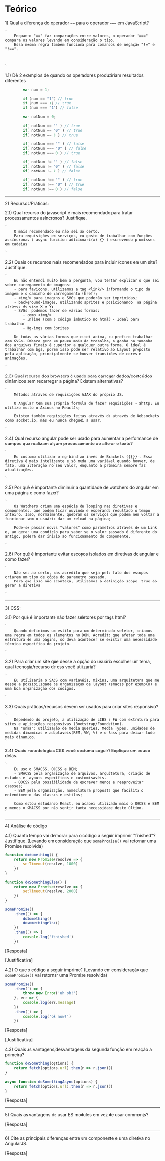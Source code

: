 # Teórico

1\) Qual a diferença do operador `==` para o operador `===` em JavaScript?

    `   
        Enquanto "==" faz comparações entre valores, o operador "===" compara os valores levando em consideração o tipo.
        Essa mesma regra também funciona para comandos de negação "!=" e "!==".

        
        
    `



1.1) Dê 2 exemplos de quando os operadores produziriam resultados diferentes

```js
        var num = 1;

        if (num == "1") // true
        if (num === 1) // true
        if (num === "1") // false
        
        var notNum = 0;

        if( notNum == "" ) // true
        if( notNum == "0" ) // true
        if( notNum == 0 ) // true

		if( notNum === "" ) // false
        if( notNum === "0" ) // false
        if( notNum === 0 ) // true

        if( notNum != "" ) // false
        if( notNum != "0" ) // false
        if( notNum != 0 ) // false

		if( notNum !== "" ) // true
        if( notNum !== "0" ) // true
        if( notNum !== 0 ) // false   

```

---

2\) Recursos/Práticas:

2.1) Qual recurso do javascript é mais recomendado para tratar processamentos asíncronos? Justifique.



    `  
        O mais recomendado eu não sei ao certo.
        Para requisições em serviços, eu gosto de trabalhar com Funções assíncronas ( async function adicionar1(x) {} ) escrevendo promisses em cadeias;

    `




2.2) Quais os recursos mais recomendados para incluir ícones em um site? Justifique.


    `  
        Eu não entendi muito bem a pergunta, vou tentar explicar o que sei sobre carregamento de imagens:
        - para favicons, utilizamos a tag <link/> informando o tipo da imagem e o caminho de carregamento (href);
        - <img/> para imagens e SVGs que poderão ser imprimidas; 
        - background-images, utilizando sprites e posicionando  na página atráves do eixo X e Y;
        - SVGs, podemos fazer de várias formas: 
            - como <img/>
            - Inline (com o código imbutido no html) - Ideal para trabalhar 
            - Bg-imgs com Sprites

        De todas as várias formas que citei acima, eu prefiro trabalhar com SVGs. Embora gere um pouco mais de trabalho, o ganho no tamanho dos arquivos finais é superior a qualquer outra forma. O ideal é trabalhar com bgs, porém isso pode ser relativo ao Layout proposto pela aplicação, principalmente se houver transições de cores e animações.

    `


2.3) Qual recurso dos browsers é usado para carregar dados/conteúdos dinâmicos sem recarregar a página? Existem alternativas?


    `  
        Métodos através de requisições AJAX do próprio JS.

        O Angular tem sua própria formula de fazer requisições - $http; Eu utilizo muito o Axious no ReactJs;

        Existem também requisições feitas através de através de Websockets como socket.io, más eu nunca cheguei a usar.

    `


2.4) Qual recurso angular pode ser usado para aumentar a performance de campos que realizam algum processamento ao alterar o texto?


    `   
        Eu costumo utilizar o ng-bind ao invés de Brackets ({{}}). Essa diretiva é mais inteligente e só muda uma variável quando houver, de fato, uma alteração no seu valor, enquanto a primeira sempre faz atualizações.

    `



2.5) Por quê é importante diminuir a quantidade de watchers do angular em uma página e como fazer?


    `
        Os Watchers criam uma espécie de looping nas diretivas e componentes, que podem ficar ouvindo e esperando resultado o tempo inteiro. Isso, normalmente, quebram os serviços que podem nem voltar a funcionar sem o usuário dar um reload na página;

        Pode-se passar novos "valores" como parametros através de um Link e, ao gerar uma condição para saber se o valor passado é diferente do antigo, poderá dar ínicio ao funcionamento do componente.

    `


2.6) Por quê é importante evitar escopos isolados em diretivas do angular e como fazer?


    `
        Não sei ao certo, mas acredito que seja pelo fato dos escopos criarem um tipo de cópia do parametro passado. 
        Para que isso não aconteça, utilizamos a definição scope: true ao gerar a diretiva
    
    `


---

3\) CSS:

3.1) Por quê é importante não fazer seletores por tags html?


    `
        Quando definimos um estilo para um determinado seletor, criamos uma regra em todos os elementos no DOM. Acredito que afetar toda uma estrutura de uma página, só deva acontecer se existir uma necessidade técnica especifica do projeto.

    `


3.2) Para criar um site que desse a opção do usuário escolher um tema, qual tecnogia/recurso de css você utilizaria?


    `
        Eu utilizaria o SASS com variavéis, mixins, uma arquitetura que me desse a possibilidade de organização de layout (smacss por exemplo) e uma boa organização dos códigos.

    `


3.3) Quais práticas/recursos devem ser usados para criar sites responsivo?


    `   
        Depedendo do projeto, a utilização de LIBS e FW com extrutura para sites e aplicações responsivas (Bootstrap/Foundation).
        Na "unha": utilização de media queries, Media Types, unidades de medidas dinamicas e adaptaveis(REM, VW, %) e o Sass para deixar tudo mais dinamico.
    `


3.4) Quais metodologias CSS você costuma seguir? Explique um pouco delas.


    `
        Eu uso o SMACSS, OOCSS e BEM;
        - SMACSS pela organização de arquivos, arquitetura, criação de estados e layouts específicos e customisavéis.
        - OOCSS pela possibilidade de escrever menos e reaproveitar classes;
        - BEM pela organização, nomeclatura proposta que facilita o entendimento das classes e estilos;

        Como estou estudando React, eu acabei utilizado mais o OOCSS e BEM e menos o SMACSS por não sentir tanta necessidade deste último. 
    `




---

4\) Análise de código

4.1) Quanto tempo vai demorar para o código a seguir imprimir "finished"? Justifique. (Levando em consideração que `somePromise()` vai retornar uma Promise resolvida)
```js
function doSomething() {
    return new Promise(resolve => {
        setTimeout(resolve, 1000)
    })
}

function doSomethingElse() {
    return new Promise(resolve => {
        setTimeout(resolve, 2000)
    })
}

somePromise()
    .then(() => {
        doSomething()
        doSomethingElse()
    })
    .then(() => {
        console.log('finished')
    })

```

[Resposta]

[Justificativa]

4.2) O que o código a seguir imprime? (Levando em consideração que `somePromise()` vai retornar uma Promise resolvida)
```js
somePromise()
    .then(() => {
        throw new Error('uh oh!')
    }, err => {
        console.log(err.message)
    })
    .then(() => {
        console.log('ok now!')
    })
```

[Resposta]

[Justificativa]

4.3\) Quais as vantagens/desvantagens da segunda função em relação a primeira?
```js
function doSomething(options) {
    return fetch(options.url).then(r => r.json())
}

async function doSomethingAsync(options) {
    return fetch(options.url).then(r => r.json())
}
```

[Resposta]

---

5\) Quais as vantagens de usar ES modules em vez de usar commonjs?

[Resposta]

---

6\) Cite as principais diferenças entre um componente e uma diretiva no AngularJS.

[Resposta]
